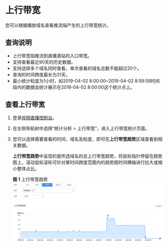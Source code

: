 # 上行带宽<a name="ZH-CN_TOPIC_0169699752"></a>

您可以根据播放域名查看推流端产生的上行带宽统计。

## 查询说明<a name="section27988827"></a>

-   上行带宽指推流到直播源站的入口带宽。
-   支持查看最近90天的历史数据。
-   支持选择多个域名同时查看，单次查看的域名总数不能超过20个。
-   查询的时间跨度最长为31天。
-   最小统计粒度为1小时，如2019-04-02 8:00:00\~2019-04-02 8:59:59时间段内的数据会统计展示在2019-04-02 8:00:00这个统计点上。

## 查看上行带宽<a name="section53851954101"></a>

1.  登录[视频直播控制台](https://console.huaweicloud.com/live)。
2.  在左侧导航树中选择“统计分析 \> 上行带宽”，进入上行带宽统计页面。
3.  您可以选择需要查看的时间，域名及粒度，即可在**上行带宽趋势**区域查看到相关数据。

    **上行带宽趋势**中呈现的是所选域名的总上行带宽趋势，将鼠标指针停留在趋势图上，滚动鼠标滚轮可针对某时间跨度范围内的趋势图时间横轴进行拉大或缩小整体占比。

    **图 1**  上行带宽趋势<a name="fig16202101978"></a>  
    ![](figures/上行带宽趋势.png "上行带宽趋势")


